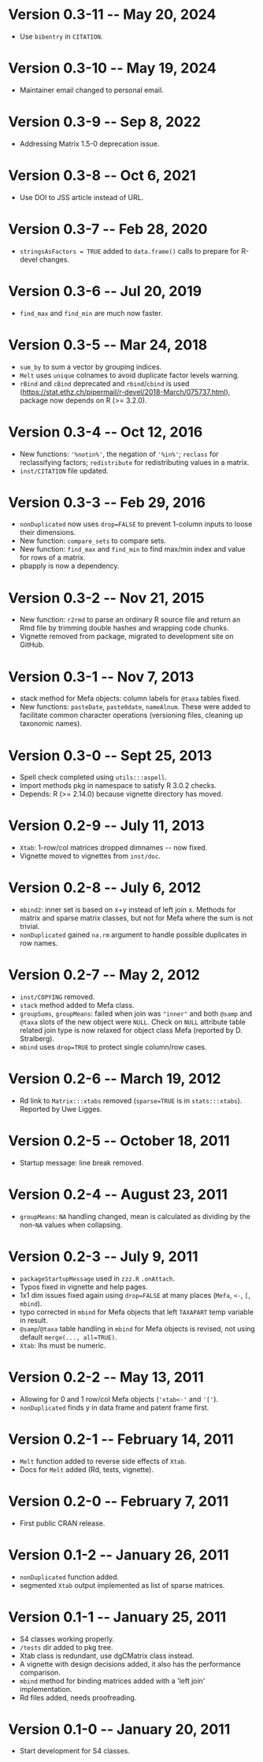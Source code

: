 # Version 0.3-11 -- May 20, 2024

* Use `bibentry` in `CITATION`.

# Version 0.3-10 -- May 19, 2024

* Maintainer email changed to personal email.

# Version 0.3-9 -- Sep 8, 2022

* Addressing Matrix 1.5-0 deprecation issue.

# Version 0.3-8 -- Oct 6, 2021

* Use DOI to JSS article instead of URL.
# Version 0.3-7 -- Feb 28, 2020

* `stringsAsFactors = TRUE` added to `data.frame()` calls
  to prepare for R-devel changes.

# Version 0.3-6 -- Jul 20, 2019

* `find_max` and `find_min` are much now faster.

# Version 0.3-5 -- Mar 24, 2018

* `sum_by` to sum a vector by grouping indices.
* `Melt` uses `unique` colnames to avoid duplicate factor levels warning.
* `rBind` and `cBind` deprecated and `rbind`/`cbind` is used
  (https://stat.ethz.ch/pipermail/r-devel/2018-March/075737.html),
  package now depends on R (>= 3.2.0).

# Version 0.3-4 -- Oct 12, 2016

* New functions: `'%notin%'`, the negation of `'%in%'`;
  `reclass` for reclassifying factors;
  `redistribute` for redistributing values in a matrix.
* `inst/CITATION` file updated.

# Version 0.3-3 -- Feb 29, 2016

* `nonDuplicated` now uses `drop=FALSE` to prevent 1-column
  inputs to loose their dimensions.
* New function: `compare_sets` to compare sets.
* New function: `find_max` and `find_min` to find max/min index and
  value for rows of a matrix.
* pbapply is now a dependency.

# Version 0.3-2 -- Nov 21, 2015

* New function: `r2rmd` to parse an ordinary R source file
  and return an Rmd file by trimming double hashes and wrapping
  code chunks.
* Vignette removed from package, migrated to development
  site on GitHub.

# Version 0.3-1 -- Nov 7, 2013

* stack method for Mefa objects:
  column labels for `@taxa` tables fixed.
* New functions: `pasteDate`, `paste0date`, `nameAlnum`.
  These were added to facilitate common character operations
  (versioning files, cleaning up taxonomic names).

# Version 0.3-0 -- Sept 25, 2013

* Spell check completed using `utils:::aspell`.
* Import methods pkg in namespace to satisfy R 3.0.2 checks.
* Depends: R (>= 2.14.0) because vignette directory has moved.

# Version 0.2-9 -- July 11, 2013

* `Xtab`: 1-row/col matrices dropped dimnames -- now fixed.
* Vignette moved to vignettes from `inst/doc`.

# Version 0.2-8 -- July 6, 2012

* `mbind2`: inner set is based on x+y instead of left join x.
  Methods for matrix and sparse matrix classes, but not for
  Mefa where the sum is not trivial.
* `nonDuplicated` gained `na.rm` argument to handle
  possible duplicates in row names.

# Version 0.2-7 -- May 2, 2012

* `inst/COPYING` removed.
* `stack` method added to Mefa class.
* `groupSums`, `groupMeans`: failed when join was `"inner"` and both
  `@samp` and `@taxa` slots of the new object were `NULL`. Check
  on `NULL` attribute table related join type is now relaxed
  for object class Mefa (reported by D. Stralberg).
* `mbind` uses `drop=TRUE` to protect single column/row cases.

# Version 0.2-6 -- March 19, 2012

* Rd link to `Matrix:::xtabs` removed (`sparse=TRUE` is in
  `stats:::xtabs`). Reported by Uwe Ligges.

# Version 0.2-5 -- October 18, 2011

* Startup message: line break removed.

# Version 0.2-4 -- August 23, 2011

* `groupMeans`: `NA` handling changed, mean is calculated
  as dividing by the non-`NA` values when collapsing.

# Version 0.2-3 -- July 9, 2011

* `packageStartupMessage` used in `zzz.R` `.onAttach`.
* Typos fixed in vignette and help pages.
* 1x1 dim issues fixed again using `drop=FALSE`
  at many places (`Mefa`, `<-`, `[`, `mbind`).
* typo corrected in `mbind` for Mefa objects that
  left `TAXAPART` temp variable in result.
* `@samp`/`@taxa` table handling in `mbind` for Mefa objects
  is revised, not using default `merge(..., all=TRUE)`.
* `Xtab`: lhs must be numeric.

# Version 0.2-2 -- May 13, 2011

* Allowing for 0 and 1 row/col Mefa objects (`'xtab<-'` and `'['`).
* `nonDuplicated` finds y in data frame and patent frame first.

# Version 0.2-1 -- February 14, 2011

* `Melt` function added to reverse side effects of `Xtab`.
* Docs for `Melt` added (Rd, tests, vignette).

# Version 0.2-0 -- February 7, 2011

* First public CRAN release.

# Version 0.1-2 -- January 26, 2011

* `nonDuplicated` function added.
* segmented `Xtab` output implemented
  as list of sparse matrices.

# Version 0.1-1 -- January 25, 2011

* S4 classes working properly.
* `/tests` dir added to pkg tree.
* Xtab class is redundant,
  use dgCMatrix class instead.
* A vignette with design decisions
  added, it also has the performance
  comparison.
* `mbind` method for binding matrices
  added with a 'left join' implementation.
* Rd files added, needs proofreading.

# Version 0.1-0 -- January 20, 2011

* Start development for S4 classes.
